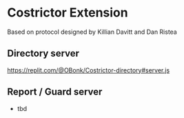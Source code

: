 # Costrictor Extension

Based on protocol designed by Killian Davitt and Dan Ristea

## Directory server
https://replit.com/@OBonk/Costrictor-directory#server.js

## Report / Guard server
- tbd

